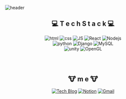 <!--

- 🔭 I’m currently working on ...
- 🌱 I’m currently learning ...
- 👯 I’m looking to collaborate on ...
- 🤔 I’m looking for help with ...
- 💬 Ask me about ...
- 📫 How to reach me: ...
- 😄 Pronouns: ...
- ⚡ Fun fact: ...
-->

![header](https://capsule-render.vercel.app/api?type=waving&color=auto&height=300&section=header&text=Hello,Stranger🖐️%20&fontSize=70&)

<div align=center>

## 💻   T e c h S t a c k 💻

![html](https://img.shields.io/badge/Html-E34F26?style=flat-square&logo=Html5&logoColor=white) ![css](https://img.shields.io/badge/CSS-1572B6?style=flat-square&logo=CSS3&logoColor=white) ![JS](https://img.shields.io/badge/JavaScript-F7DF1E?style=flat-square&logo=JavaScript&logoColor=black) ![React](https://img.shields.io/badge/React-61DAFB?style=flat-square&logo=React&logoColor=black) ![Nodejs](https://img.shields.io/badge/Node.js-339933?style=flat-square&logo=Node.js&logoColor=white)
<br>
![python](https://img.shields.io/badge/Python-blue?style=flat-square&logo=python&logoColor=white) ![Django](https://img.shields.io/badge/Django-092E20?style=flat-square&logo=Django&logoColor=white) ![MySQL](https://img.shields.io/badge/MySQL-4479A1?style=flat-square&logo=MySQL&logoColor=white)
<br>
![unity](https://img.shields.io/badge/Unity-black?style=flat-square&logo=unity&logoColor=white) ![OpenGL](https://img.shields.io/badge/OpenGL-5586A4?style=flat-square&logo=OpenGL&logoColor=white)

<br><br>

## 🐮  m e  🐮 
[![Tech Blog](https://img.shields.io/badge/Blog-EA4335?style=flat-square&logo=blogger&logoColor=white)](https://desinging-new.tistory.com/) [![Notion](https://img.shields.io/badge/Portfolio-FF5722?style=flat-square&logo=Notion&logoColor=white)](https://halved-mallet-a7c.notion.site/74e7e786856143df88ff0babb1c1b98a) [![Gmail](https://img.shields.io/badge/Gmail-F7DF1E?style=flat-square&logo=Gmail&logoColor=black)](mailto:one.qkrtnals970804@gmail.com) 



</div>

